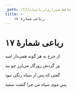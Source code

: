```yaml
---
_path: /حافظ-شیرازی/رباعیات/17
title: >-
    رباعی شمارهٔ ۱۷
---
```

# رباعی شمارهٔ ۱۷

<div class="b" id="bn1"><div class="m1"><p>از چرخ به هر گونه همی‌دار امید</p></div>
<div class="m2"><p>وز گردش روزگار می‌لرز چو بید</p></div></div>
<div class="b" id="bn2"><div class="m1"><p>گفتی که پس از سیاه رنگی نبود</p></div>
<div class="m2"><p>پس موی سیاه من چرا گشت سفید</p></div></div>
